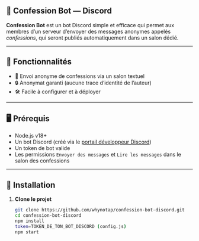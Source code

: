 ## 🤖 Confession Bot — Discord

**Confession Bot** est un bot Discord simple et efficace qui permet aux membres d’un serveur d’envoyer des messages anonymes appelés *confessions*, qui seront publiés automatiquement dans un salon dédié.

---

## 🔧 Fonctionnalités

- 💌 Envoi anonyme de confessions via un salon textuel
- 🔒 Anonymat garanti (aucune trace d’identité de l’auteur)
- 🛠️ Facile à configurer et à déployer

---

## 🖥️ Prérequis

- Node.js v18+
- Un bot Discord (créé via le [portail développeur Discord](https://discord.com/developers/applications))
- Un token de bot valide
- Les permissions `Envoyer des messages` et `Lire les messages` dans le salon des confessions

---

## 🚀 Installation

1. **Clone le projet**
   ```bash
   git clone https://github.com/whynotap/confession-bot-discord.git
   cd confession-bot-discord
   npm install
   token=TOKEN_DE_TON_BOT_DISCORD (config.js)
   npm start
